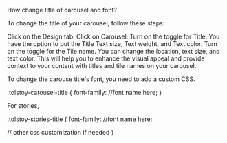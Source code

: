 How change title of carousel and font?

To change the title of your carousel, follow these steps:

Click on the Design tab.
Click on Carousel.
Turn on the toggle for Title.
You have the option to put the Title Text size, Text weight, and Text color.
Turn on the toggle for the Tile name.
You can change the location, text size, and text color.
This will help you to enhance the visual appeal and provide context to your content with titles and tile names on your carousel.

To change the carouse title's font, you need to add a custom CSS. 

.tolstoy-carousel-title {
font-family: //font name here;
}

For stories,

.tolstoy-stories-title {
font-family: //font name here;

// other css customization if needed
}